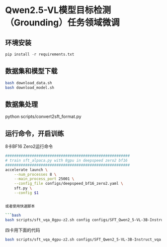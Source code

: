 # Qwen2.5-VL模型目标检测（Grounding）任务领域微调

## 环境安装

```python
pip install -r requirements.txt
```

## 数据集和模型下载

```bash
bash download_data.sh
bash download_model.sh
```

## 数据集处理
python scripts/convert2sft_format.py


## 运行命令，开启训练

8卡BF16 Zero2运行命令

```bash
########################################################
# train sft_alpaca.py with 8gpu in deepspeed zero2 bf16
########################################################
accelerate launch \
    --num_processes 8 \
    --main_process_port 25001 \
    --config_file configs/deepspeed_bf16_zero2.yaml \
    sft.py \
    --config $1


或者使用快速脚本

```bash
bash scripts/sft_vqa_8gpu-z2.sh config configs/SFT_Qwen2_5-VL-3B-Instruct_vqa.yaml
```

四卡用下面的代码

```bash
bash scripts/sft_vqa_4gpu-z2.sh configs/SFT_Qwen2_5-VL-3B-Instruct_vqa.yaml
```


